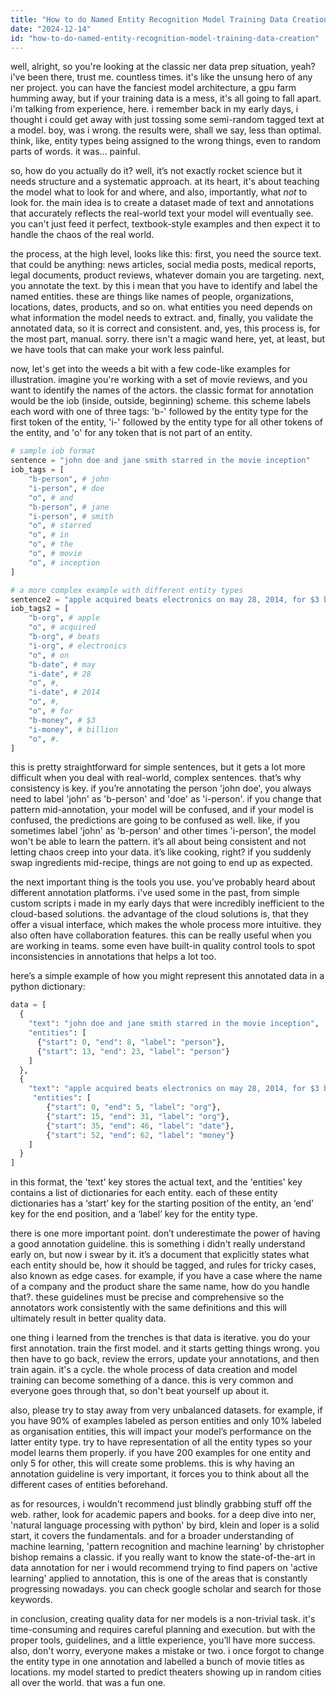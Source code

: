 ```yaml
---
title: "How to do Named Entity Recognition Model Training Data Creation?"
date: "2024-12-14"
id: "how-to-do-named-entity-recognition-model-training-data-creation"
---
```


well, alright, so you're looking at the classic ner data prep situation, yeah? i've been there, trust me. countless times. it's like the unsung hero of any ner project. you can have the fanciest model architecture, a gpu farm humming away, but if your training data is a mess, it's all going to fall apart. i'm talking from experience, here. i remember back in my early days, i thought i could get away with just tossing some semi-random tagged text at a model. boy, was i wrong. the results were, shall we say, less than optimal. think, like, entity types being assigned to the wrong things, even to random parts of words. it was… painful.

so, how do you actually do it? well, it’s not exactly rocket science but it needs structure and a systematic approach. at its heart, it's about teaching the model what to look for and where, and also, importantly, what *not* to look for. the main idea is to create a dataset made of text and annotations that accurately reflects the real-world text your model will eventually see. you can't just feed it perfect, textbook-style examples and then expect it to handle the chaos of the real world.

the process, at the high level, looks like this: first, you need the source text. that could be anything: news articles, social media posts, medical reports, legal documents, product reviews, whatever domain you are targeting. next, you annotate the text. by this i mean that you have to identify and label the named entities. these are things like names of people, organizations, locations, dates, products, and so on. what entities you need depends on what information the model needs to extract. and, finally, you validate the annotated data, so it is correct and consistent. and, yes, this process is, for the most part, manual. sorry. there isn't a magic wand here, yet, at least, but we have tools that can make your work less painful.

now, let's get into the weeds a bit with a few code-like examples for illustration. imagine you're working with a set of movie reviews, and you want to identify the names of the actors. the classic format for annotation would be the iob (inside, outside, beginning) scheme. this scheme labels each word with one of three tags: 'b-' followed by the entity type for the first token of the entity, 'i-' followed by the entity type for all other tokens of the entity, and 'o' for any token that is not part of an entity.

```python
# sample iob format
sentence = "john doe and jane smith starred in the movie inception"
iob_tags = [
    "b-person", # john
    "i-person", # doe
    "o", # and
    "b-person", # jane
    "i-person", # smith
    "o", # starred
    "o", # in
    "o", # the
    "o", # movie
    "o", # inception
]

# a more complex example with different entity types
sentence2 = "apple acquired beats electronics on may 28, 2014, for $3 billion."
iob_tags2 = [
    "b-org", # apple
    "o", # acquired
    "b-org", # beats
    "i-org", # electronics
    "o", # on
    "b-date", # may
    "i-date", # 28
    "o", #,
    "i-date", # 2014
    "o", #,
    "o", # for
    "b-money", # $3
    "i-money", # billion
    "o", #.
]
```

this is pretty straightforward for simple sentences, but it gets a lot more difficult when you deal with real-world, complex sentences. that’s why consistency is key. if you’re annotating the person 'john doe', you always need to label 'john' as 'b-person' and 'doe' as 'i-person'. if you change that pattern mid-annotation, your model will be confused, and if your model is confused, the predictions are going to be confused as well. like, if you sometimes label 'john' as 'b-person' and other times 'i-person', the model won't be able to learn the pattern. it’s all about being consistent and not letting chaos creep into your data. it’s like cooking, right? if you suddenly swap ingredients mid-recipe, things are not going to end up as expected.

the next important thing is the tools you use. you’ve probably heard about different annotation platforms. i've used some in the past, from simple custom scripts i made in my early days that were incredibly inefficient to the cloud-based solutions. the advantage of the cloud solutions is, that they offer a visual interface, which makes the whole process more intuitive. they also often have collaboration features. this can be really useful when you are working in teams. some even have built-in quality control tools to spot inconsistencies in annotations that helps a lot too.

here’s a simple example of how you might represent this annotated data in a python dictionary:

```python
data = [
  {
    "text": "john doe and jane smith starred in the movie inception",
    "entities": [
      {"start": 0, "end": 8, "label": "person"},
      {"start": 13, "end": 23, "label": "person"}
    ]
  },
  {
    "text": "apple acquired beats electronics on may 28, 2014, for $3 billion.",
     "entities": [
        {"start": 0, "end": 5, "label": "org"},
        {"start": 15, "end": 31, "label": "org"},
        {"start": 35, "end": 46, "label": "date"},
        {"start": 52, "end": 62, "label": "money"}
    ]
  }
]
```

in this format, the 'text' key stores the actual text, and the 'entities' key contains a list of dictionaries for each entity. each of these entity dictionaries has a ‘start’ key for the starting position of the entity, an ‘end’ key for the end position, and a ‘label’ key for the entity type.

there is one more important point. don’t underestimate the power of having a good annotation guideline. this is something i didn't really understand early on, but now i swear by it. it’s a document that explicitly states what each entity should be, how it should be tagged, and rules for tricky cases, also known as edge cases. for example, if you have a case where the name of a company and the product share the same name, how do you handle that?. these guidelines must be precise and comprehensive so the annotators work consistently with the same definitions and this will ultimately result in better quality data.

one thing i learned from the trenches is that data is iterative. you do your first annotation. train the first model. and it starts getting things wrong. you then have to go back, review the errors, update your annotations, and then train again. it's a cycle. the whole process of data creation and model training can become something of a dance. this is very common and everyone goes through that, so don't beat yourself up about it.

also, please try to stay away from very unbalanced datasets. for example, if you have 90% of examples labeled as person entities and only 10% labeled as organisation entities, this will impact your model’s performance on the latter entity type. try to have representation of all the entity types so your model learns them properly. if you have 200 examples for one entity and only 5 for other, this will create some problems. this is why having an annotation guideline is very important, it forces you to think about all the different cases of entities beforehand.

as for resources, i wouldn't recommend just blindly grabbing stuff off the web. rather, look for academic papers and books. for a deep dive into ner, 'natural language processing with python' by bird, klein and loper is a solid start, it covers the fundamentals. and for a broader understanding of machine learning, 'pattern recognition and machine learning' by christopher bishop remains a classic. if you really want to know the state-of-the-art in data annotation for ner i would recommend trying to find papers on 'active learning' applied to annotation, this is one of the areas that is constantly progressing nowadays. you can check google scholar and search for those keywords.

in conclusion, creating quality data for ner models is a non-trivial task. it's time-consuming and requires careful planning and execution. but with the proper tools, guidelines, and a little experience, you’ll have more success. also, don't worry, everyone makes a mistake or two. i once forgot to change the entity type in one annotation and labelled a bunch of movie titles as locations. my model started to predict theaters showing up in random cities all over the world. that was a fun one.

